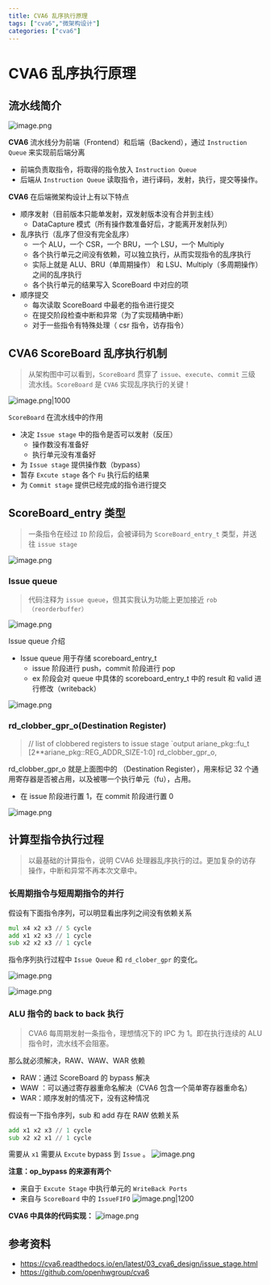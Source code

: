 ```yaml
---
title: CVA6 乱序执行原理
tags: ["cva6","微架构设计"]
categories: ["cva6"]
---
```


# CVA6 乱序执行原理

## 流水线简介

![image.png](https://cdn.jsdelivr.net/gh/leesum1/doc/img/202309220954620.png)

**CVA6** 流水线分为前端（Frontend）和后端（Backend），通过 `Instruction Queue` 来实现前后端分离
+ 前端负责取指令，将取得的指令放入 `Instruction Queue`
+ 后端从 `Instruction Queue` 读取指令，进行译码，发射，执行，提交等操作。


**CVA6** 在后端微架构设计上有以下特点
+ 顺序发射（目前版本只能单发射，双发射版本没有合并到主线）
	+ DataCapture 模式（所有操作数准备好后，才能离开发射队列）
+ 乱序执行（乱序了但没有完全乱序）
	+ 一个 ALU，一个 CSR，一个 BRU，一个 LSU，一个 Multiply
	+ 各个执行单元之间没有依赖，可以独立执行，从而实现指令的乱序执行
	+ 实际上就是 ALU、BRU（单周期操作） 和 LSU、Multiply（多周期操作） 之间的乱序执行
	+ 各个执行单元的结果写入 ScoreBoard 中对应的项
+ 顺序提交
	+ 每次读取 ScoreBoard 中最老的指令进行提交
	+ 在提交阶段检查中断和异常（为了实现精确中断）
	+ 对于一些指令有特殊处理（ csr 指令，访存指令）


## CVA6 ScoreBoard 乱序执行机制

> 从架构图中可以看到，`ScoreBoard` 贯穿了 `issue`、`execute`、`commit` 三级流水线。`ScoreBoard` 是 `CVA6` 实现乱序执行的关键！


![image.png|1000](https://cdn.jsdelivr.net/gh/leesum1/doc/img/202309221702737.png)

`ScoreBoard` 在流水线中的作用
+ 决定 `Issue stage` 中的指令是否可以发射（反压）
	+ 操作数没有准备好
	+ 执行单元没有准备好
+ 为 `Issue stage` 提供操作数（bypass）
+ 暂存 `Excute stage` 各个 `Fu` 执行后的结果
+ 为 `Commit stage` 提供已经完成的指令进行提交

## ScoreBoard_entry 类型

> 一条指令在经过 `ID` 阶段后，会被译码为 `ScoreBoard_entry_t` 类型，并送往 `issue stage`


![image.png](https://cdn.jsdelivr.net/gh/leesum1/doc/img/202309221419503.png)

### Issue queue

> 代码注释为 `issue queue`，但其实我认为功能上更加接近 `rob（reorderbuffer）`

![image.png](https://cdn.jsdelivr.net/gh/leesum1/doc/img/202309221420139.png)



Issue queue 介绍
+ Issue queue 用于存储 scoreboard_entry_t
   + issue 阶段进行 push，commit 阶段进行 pop
   + ex 阶段会对 queue 中具体的 scoreboard_entry_t 中的 result 和 valid 进行修改（writeback）


![image.png](https://cdn.jsdelivr.net/gh/leesum1/doc/img/202309221422812.png)
### rd_clobber_gpr_o(Destination Register)

>  // list of clobbered registers to issue stage
  `output ariane_pkg::fu_t [2**ariane_pkg::REG_ADDR_SIZE-1:0]    rd_clobber_gpr_o,

rd_clobber_gpr_o 就是上面图中的 （Destination Register），用来标记 32 个通用寄存器是否被占用，以及被哪一个执行单元（fu），占用。
   + 在 issue 阶段进行置 1，在 commit 阶段进行置 0

![image.png](https://cdn.jsdelivr.net/gh/leesum1/doc/img/202309221438628.png)


## 计算型指令执行过程

> 以最基础的计算指令，说明 CVA6 处理器乱序执行的过。更加复杂的访存操作，中断和异常不再本次文章中。

### 长周期指令与短周期指令的并行
假设有下面指令序列，可以明显看出序列之间没有依赖关系
```asm
mul x4 x2 x3 // 5 cycle
add x1 x2 x3 // 1 cycle
sub x2 x2 x3 // 1 cycle
```

指令序列执行过程中 `Issue Queue` 和 `rd_clober_gpr` 的变化。

![image.png](https://cdn.jsdelivr.net/gh/leesum1/doc/img/202309222154975.png)

![image.png](https://cdn.jsdelivr.net/gh/leesum1/doc/img/202309222155853.png)


### ALU 指令的 back to back 执行
> CVA6 每周期发射一条指令，理想情况下的 IPC 为 1。即在执行连续的 ALU 指令时，流水线不会阻塞。

那么就必须解决，RAW、WAW、WAR 依赖

+ RAW：通过 ScoreBoard 的 bypass 解决
+ WAW ：可以通过寄存器重命名解决（CVA6 包含一个简单寄存器重命名）
+ WAR：顺序发射的情况下，没有这种情况

假设有一下指令序列，sub 和 add 存在 RAW 依赖关系
```asm
add x1 x2 x3 // 1 cycle
sub x2 x2 x1 // 1 cycle
```

需要从 `x1` 需要从 `Excute` bypass 到 `Issue` 。
![image.png](https://cdn.jsdelivr.net/gh/leesum1/doc/img/202309222158687.png)

**注意：op_bypass 的来源有两个**
+ 来自于 `Excute Stage` 中执行单元的 `WriteBack Ports`
+ 来自与 `ScoreBoard` 中的 `IssueFIFO` 
![image.png|1200](https://cdn.jsdelivr.net/gh/leesum1/doc/img/202309221637195.png)


**CVA6 中具体的代码实现：**
![image.png](https://cdn.jsdelivr.net/gh/leesum1/doc/img/202309221632116.png)

## 参考资料

+ https://cva6.readthedocs.io/en/latest/03_cva6_design/issue_stage.html
+ https://github.com/openhwgroup/cva6



